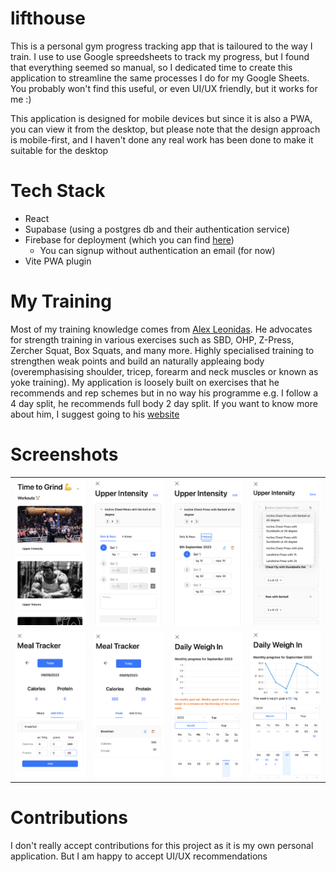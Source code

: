 # lifthouse 
This is a personal gym progress tracking app that is tailoured to the way I train. I use to use Google spreedsheets to track my progress, but I found that everything seemed so manual, so I dedicated time to create this application to streamline the same processes I do for my Google Sheets. You probably won't find this useful, or even UI/UX friendly, but it works for me :)

This application is designed for mobile devices but since it is also a PWA, you can view it from the desktop, but please note that the design approach is mobile-first, and I haven't done any real work has been done to make it suitable for the desktop

# Tech Stack
* React
* Supabase (using a postgres db and their authentication service)
* Firebase for deployment (which you can find [here](https://lifthouse.web.app/))
  * You can signup without authentication an email (for now)
* Vite PWA plugin

# My Training
Most of my training knowledge comes from [Alex Leonidas](https://www.youtube.com/@AlexLeonidas). He advocates for strength training in various exercises such as SBD, OHP, Z-Press, Zercher Squat, Box Squats, and many more. Highly specialised training to strengthen weak points and build an naturally appleaing body (overemphasising shoulder, tricep, forearm and neck muscles or known as yoke training). My application is loosely built on exercises that he recommends and rep schemes but in no way his programme e.g. I follow a 4 day split, he recommends full body 2 day split. If you want to know more about him, I suggest going to his [website](https://outalpha.com/)

# Screenshots
<table>
  <tr>
    <td align="center"><img src="/docs/images/home_1.png" alt="Image 1" ></td>
    <td align="center"><img src="docs/images/routine_1.png" alt="Image 2" ></td>
    <td align="center"><img src="docs/images/routine_2.png" alt="Image 3" ></td>
    <td align="center"><img src="docs/images/routine_3.png" alt="Image 3" ></td>
  </tr>
  <tr>
    <td align="center"><img src="/docs/images/meal_1.png" alt="Image 1" ></td>
    <td align="center"><img src="/docs/images/meal_2.png" alt="Image 2" ></td>
    <td align="center"><img src="/docs/images/daily_1.png" alt="Image 3" ></td>
    <td align="center"><img src="/docs/images/daily_2.png" alt="Image 3" ></td>
  </tr>
  <!-- Add more rows as needed -->
</table>

# Contributions
I don't really accept contributions for this project as it is my own personal application. But I am happy to accept UI/UX recommendations

